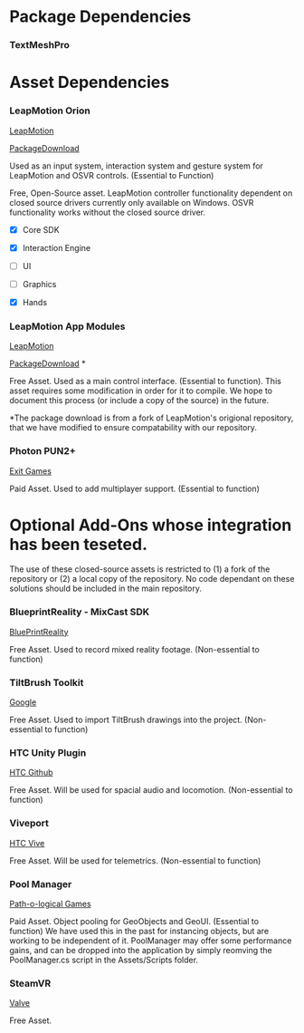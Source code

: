 # Package Dependencies
### TextMeshPro

# Asset Dependencies

### LeapMotion Orion
[LeapMotion](https://github.com/leapmotion/UnityModules)

[PackageDownload](https://github.com/leapmotion/UnityModules/releases)

Used as an input system, interaction system and gesture system for LeapMotion and OSVR controls.  (Essential to Function)

Free, Open-Source asset.  LeapMotion controller functionality dependent on closed source drivers currently only available on Windows.  OSVR functionality works without the closed source driver.

- [x] Core SDK
- [x] Interaction Engine
- [ ] UI
- [ ] Graphics
- [x] Hands


### LeapMotion App Modules
[LeapMotion](https://github.com/leapmotion/AppExperiments)

[PackageDownload](https://github.com/maine-imre/LM-AppExperiments/releases)  *

Free Asset. Used as a main control interface. (Essential to function).  This asset requires some modification in order for it to compile.  We hope to document this process (or include a copy of  the source) in the future.

*The package download is from a fork of LeapMotion's origional repository, that we have modified to ensure compatability with our repository.

### Photon PUN2+
[Exit Games](https://assetstore.unity.com/packages/tools/network/photon-pun-classic-12080)

Paid Asset. Used to add multiplayer support. (Essential to function)


# Optional Add-Ons whose integration has been teseted.
The use of these closed-source assets is restricted to (1) a fork of the repository or (2) a local copy of the repository.  No code dependant on these solutions should be included in the main repository.


### BlueprintReality - MixCast SDK
[BluePrintReality](https://mixcast.me/mixcast-download/)

Free Asset. Used to record mixed reality footage. (Non-essential to function)

### TiltBrush Toolkit
[Google](https://github.com/googlevr/tilt-brush-toolkit/releases)

Free Asset. Used to import TiltBrush drawings into the project. (Non-essential to function)

### HTC Unity Plugin
[HTC Github](https://github.com/ViveSoftware/ViveInputUtility-Unity/releases)

Free Asset. Will be used for spacial audio and locomotion. (Non-essential to function)

### Viveport
[HTC Vive](https://developer.viveport.com/documents/sdk/en/download.html)

Free Asset. Will be used for telemetrics. (Non-essential to function)

### Pool Manager
[Path-o-logical Games](http://u3d.as/1Z4)

Paid Asset. Object pooling for GeoObjects and GeoUI. (Essential to function)
We have used this in the past for instancing objects, but are working to be independent of it.
PoolManager may offer some performance gains, and can be dropped into the application by simply reomving the PoolManager.cs script in the Assets/Scripts folder.

### SteamVR
[Valve](http://u3d.as/cjo)

Free Asset. 
